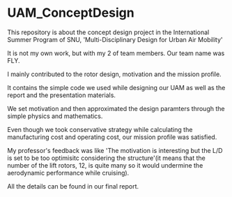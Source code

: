 # UAM_ConceptDesign
This repository is about the concept design project in the International Summer Program of SNU, 'Multi-Disciplinary Design for Urban Air Mobility'

It is not my own work, but with my 2 of team members. Our team name was FLY.

I mainly contributed to the rotor design, motivation and the mission profile.

It contains the simple code we used while designing our UAM as well as the report and the presentation materials.

We set motivation and then approximated the design paramters through the simple physics and mathematics.

Even though we took conservative strategy while calculating the manufacturing cost and operating cost, our mission profile was satisfied.

My professor's feedback was like 'The motivation is interesting but the L/D is set to be too optimisitc considering the structure'(it means that the number of the lift rotors, 12, is quite many so it would undermine the aerodynamic performance while cruising).

All the details can be found in our final report.
